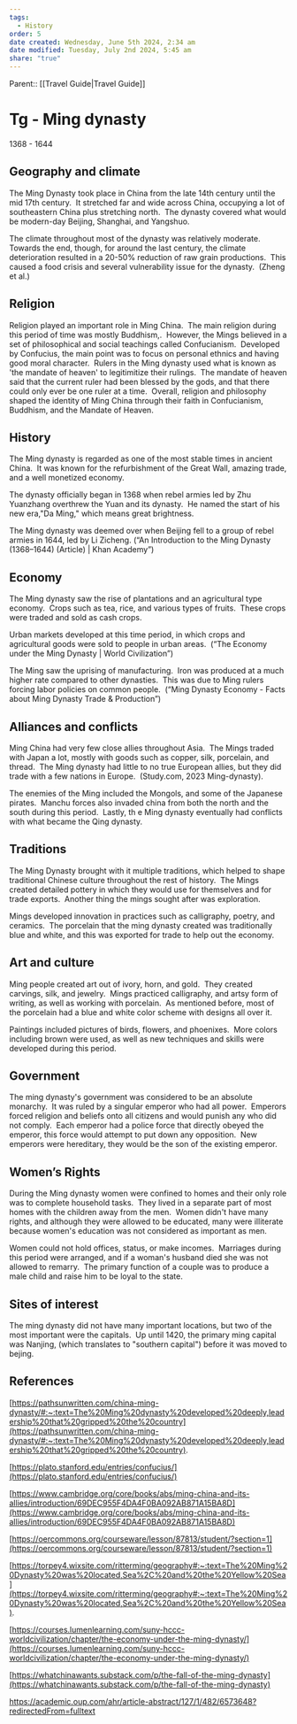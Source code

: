 ```yaml
---
tags:
  - History
order: 5
date created: Wednesday, June 5th 2024, 2:34 am
date modified: Tuesday, July 2nd 2024, 5:45 am
share: "true"
---
```

Parent:: [[Travel Guide|Travel Guide]]

# Tg - Ming dynasty

1368 - 1644

## Geography and climate

The Ming Dynasty took place in China from the late 14th century until the mid 17th century.  It stretched far and wide across China, occupying a lot of southeastern China plus stretching north.  The dynasty covered what would be modern-day Beijing, Shanghai, and Yangshuo.  

The climate throughout most of the dynasty was relatively moderate.  Towards the end, though, for around the last century, the climate deterioration resulted in a 20-50% reduction of raw grain productions.  This caused a food crisis and several vulnerability issue for the dynasty.  (Zheng et al.)

## Religion

Religion played an important role in Ming China.  The main religion during this period of time was mostly Buddhism,.  However, the Mings believed in a set of philosophical and social teachings called Confucianism.  Developed by Confucius, the main point was to focus on personal ethnics and having good moral character.  Rulers in the Ming dynasty used what is known as 'the mandate of heaven' to legitimitize their rulings.  The mandate of heaven said that the current ruler had been blessed by the gods, and that there could only ever be one ruler at a time.  Overall, religion and philosophy shaped the identity of Ming China through their faith in Confucianism, Buddhism, and the Mandate of Heaven.

## History

The Ming dynasty is regarded as one of the most stable times in ancient China.  It was known for the refurbishment of the Great Wall, amazing trade, and a well monetized economy. 

The dynasty officially began in 1368 when rebel armies led by Zhu Yuanzhang overthrew the Yuan and its dynasty.  He named the start of his new era,"Da Ming," which means great brightness.

The Ming dynasty was deemed over when Beijing fell to a group of rebel armies in 1644, led by Li Zicheng. (“An Introduction to the Ming Dynasty (1368–1644) (Article) | Khan Academy”)

## Economy

The Ming dynasty saw the rise of plantations and an agricultural type economy.  Crops such as tea, rice, and various types of fruits.  These crops were traded and sold as cash crops.

Urban markets developed at this time period, in which crops and agricultural goods were sold to people in urban areas.  (“The Economy under the Ming Dynasty | World Civilization”)

The Ming saw the uprising of manufacturing.  Iron was produced at a much higher rate compared to other dynasties.  This was due to Ming rulers forcing labor policies on common people.  (“Ming Dynasty Economy - Facts about Ming Dynasty Trade & Production”)

## Alliances and conflicts

Ming China had very few close allies throughout Asia.  The Mings traded with Japan a lot, mostly with goods such as copper, silk, porcelain, and thread.  The Ming dynasty had little to no true European allies, but they did trade with a few nations in Europe.  (Study.com, 2023 Ming-dynasty).

The enemies of the Ming included the Mongols, and some of the Japanese pirates.  Manchu forces also invaded china from both the north and the south during this period.  Lastly, th e Ming dynasty eventually had conflicts with what became the Qing dynasty.

## Traditions

The Ming Dynasty brought with it multiple traditions, which helped to shape traditional Chinese culture throughout the rest of history.  The Mings created detailed pottery in which they would use for themselves and for trade exports.  Another thing the mings sought after was exploration.

Mings developed innovation in practices such as calligraphy, poetry, and ceramics.  The porcelain that the ming dynasty created was traditionally blue and white, and this was exported for trade to help out the economy.

## Art and culture

Ming people created art out of ivory, horn, and gold.  They created carvings, silk, and jewelry.  Mings practiced calligraphy, and artsy form of writing, as well as working with porcelain.  As mentioned before, most of the porcelain had a blue and white color scheme with designs all over it.  

Paintings included pictures of birds, flowers, and phoenixes.  More colors including brown were used, as well as new techniques and skills were developed during this period.

## Government

The ming dynasty's government was considered to be an absolute monarchy.  It was ruled by a singular emperor who had all power.  Emperors forced religion and beliefs onto all citizens and would punish any who did not comply.  Each emperor had a police force that directly obeyed the emperor, this force would attempt to put down any opposition.  New emperors were hereditary, they would be the son of the existing emperor.

## Women’s Rights

During the Ming dynasty women were confined to homes and their only role was to complete household tasks.  They lived in a separate part of most homes with the children away from the men.  Women didn't have many rights, and although they were allowed to be educated, many were illiterate because women's education was not considered as important as men.

Women could not hold offices, status, or make incomes.  Marriages during this period were arranged, and if a woman's husband died she was not allowed to remarry.  The primary function of a couple was to produce a male child and raise him to be loyal to the state.

## Sites of interest

The ming dynasty did not have many important locations, but two of the most important were the capitals.  Up until 1420, the primary ming capital was Nanjing, (which translates to "southern capital") before it was moved to bejing.

## References

[https://pathsunwritten.com/china-ming-dynasty/#:~:text=The%20Ming%20dynasty%20developed%20deeply,leadership%20that%20gripped%20the%20country](https://pathsunwritten.com/china-ming-dynasty/#:~:text=The%20Ming%20dynasty%20developed%20deeply,leadership%20that%20gripped%20the%20country).

[https://plato.stanford.edu/entries/confucius/](https://plato.stanford.edu/entries/confucius/)

[https://www.cambridge.org/core/books/abs/ming-china-and-its-allies/introduction/69DEC955F4DA4F0BA092AB871A15BA8D](https://www.cambridge.org/core/books/abs/ming-china-and-its-allies/introduction/69DEC955F4DA4F0BA092AB871A15BA8D)

[https://oercommons.org/courseware/lesson/87813/student/?section=1](https://oercommons.org/courseware/lesson/87813/student/?section=1)

[https://torpey4.wixsite.com/ritterming/geography#:~:text=The%20Ming%20Dynasty%20was%20located,Sea%2C%20and%20the%20Yellow%20Sea](https://torpey4.wixsite.com/ritterming/geography#:~:text=The%20Ming%20Dynasty%20was%20located,Sea%2C%20and%20the%20Yellow%20Sea).

[https://courses.lumenlearning.com/suny-hccc-worldcivilization/chapter/the-economy-under-the-ming-dynasty/](https://courses.lumenlearning.com/suny-hccc-worldcivilization/chapter/the-economy-under-the-ming-dynasty/)

[https://whatchinawants.substack.com/p/the-fall-of-the-ming-dynasty](https://whatchinawants.substack.com/p/the-fall-of-the-ming-dynasty)

https://academic.oup.com/ahr/article-abstract/127/1/482/6573648?redirectedFrom=fulltext